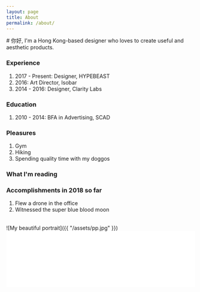 ```yaml
---
layout: page
title: About
permalink: /about/
---
```


<div class="col-wrapper about">
<div class="col col-3" markdown="1">
# 你好, I'm a Hong Kong-based designer who loves to create useful and aesthetic products.

### Experience 
1. 2017 - Present: Designer, HYPEBEAST
2. 2016: Art Director, Isobar
3. 2014 - 2016: Designer, Clarity Labs

### Education
1. 2010 - 2014: BFA in Advertising, SCAD

### Pleasures
1. Gym
2. Hiking
3. Spending quality time with my doggos

### What I'm reading
<script src="https://www.goodreads.com/review/custom_widget/53473424.What%20I'm%20reading?cover_position=left&cover_size=small&num_books=5&order=a&shelf=currently-reading&show_author=0&show_cover=0&show_rating=0&show_review=0&show_tags=0&show_title=1&sort=date_added&widget_bg_color=FFFFFF&widget_bg_transparent=&widget_border_width=1&widget_id=1524583101&widget_text_color=000000&widget_title_size=medium&widget_width=medium" type="text/javascript" charset="utf-8"></script>

### Accomplishments in 2018 so far
1. Flew a drone in the office
2. Witnessed the super blue blood moon

</div>

<div class="col col-3" markdown="1" style="margin-top: 32px;">
![My beautiful portrait]({{ "/assets/pp.jpg" }})
</div>

</div>

<!-- LightWidget WIDGET --><script src="//lightwidget.com/widgets/lightwidget.js"></script><iframe src="//lightwidget.com/widgets/ebe268c732945c9faf0ee9b5487f2d31.html" scrolling="no" allowtransparency="true" class="lightwidget-widget" style="width: 100%; border: 0; overflow: hidden;"></iframe>